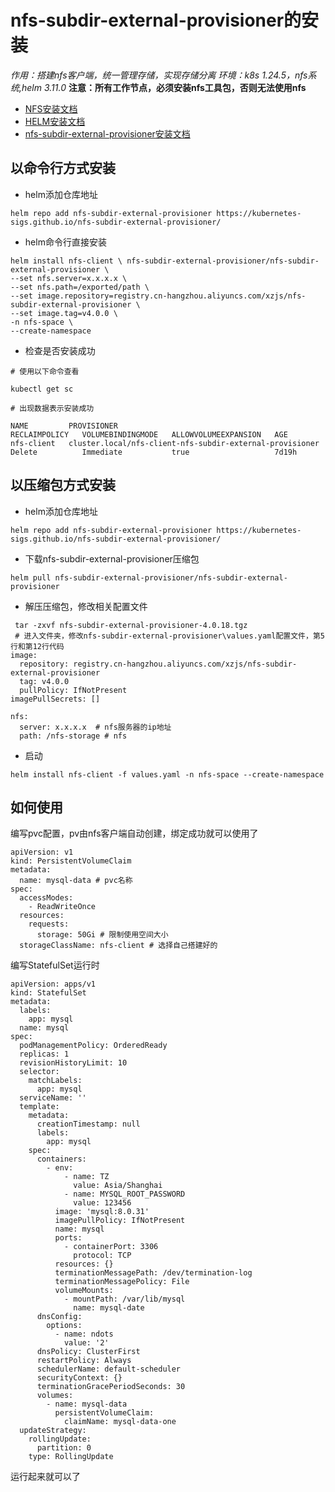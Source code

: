 # nfs-subdir-external-provisioner的安装
*作用：搭建nfs客户端，统一管理存储，实现存储分离*
*环境：k8s 1.24.5，nfs系统,helm 3.11.0*
**注意：所有工作节点，必须安装nfs工具包，否则无法使用nfs**
* [NFS安装文档](../../linux/文件共享/nfs协议.md)
* [HELM安装文档](https://helm.sh/zh/docs/intro/install/)
* [nfs-subdir-external-provisioner安装文档](https://github.com/kubernetes-sigs/nfs-subdir-external-provisioner/blob/master/charts/nfs-subdir-external-provisioner/README.md)
## 以命令行方式安装
*   helm添加仓库地址
```
helm repo add nfs-subdir-external-provisioner https://kubernetes-sigs.github.io/nfs-subdir-external-provisioner/
```
*   helm命令行直接安装
```
helm install nfs-client \ nfs-subdir-external-provisioner/nfs-subdir-external-provisioner \
--set nfs.server=x.x.x.x \
--set nfs.path=/exported/path \
--set image.repository=registry.cn-hangzhou.aliyuncs.com/xzjs/nfs-subdir-external-provisioner \
--set image.tag=v4.0.0 \
-n nfs-space \
--create-namespace 
```

*  检查是否安装成功
```
# 使用以下命令查看

kubectl get sc

# 出现数据表示安装成功

NAME         PROVISIONER                                                RECLAIMPOLICY   VOLUMEBINDINGMODE   ALLOWVOLUMEEXPANSION   AGE
nfs-client   cluster.local/nfs-client-nfs-subdir-external-provisioner   Delete          Immediate           true                   7d19h
```
## 以压缩包方式安装
*   helm添加仓库地址
```
helm repo add nfs-subdir-external-provisioner https://kubernetes-sigs.github.io/nfs-subdir-external-provisioner/
```
* 下载nfs-subdir-external-provisioner压缩包
```
helm pull nfs-subdir-external-provisioner/nfs-subdir-external-provisioner
```
* 解压压缩包，修改相关配置文件
```
 tar -zxvf nfs-subdir-external-provisioner-4.0.18.tgz
 # 进入文件夹，修改nfs-subdir-external-provisioner\values.yaml配置文件，第5行和第12行代码
image:
  repository: registry.cn-hangzhou.aliyuncs.com/xzjs/nfs-subdir-external-provisioner
  tag: v4.0.0
  pullPolicy: IfNotPresent
imagePullSecrets: []

nfs:
  server: x.x.x.x  # nfs服务器的ip地址
  path: /nfs-storage # nfs
```
* 启动
```
helm install nfs-client -f values.yaml -n nfs-space --create-namespace
```
## 如何使用

编写pvc配置，pv由nfs客户端自动创建，绑定成功就可以使用了

```
apiVersion: v1
kind: PersistentVolumeClaim
metadata:
  name: mysql-data # pvc名称
spec:
  accessModes:
    - ReadWriteOnce
  resources:
    requests:
      storage: 50Gi # 限制使用空间大小
  storageClassName: nfs-client # 选择自己搭建好的
```

编写StatefulSet运行时
```
apiVersion: apps/v1
kind: StatefulSet
metadata:
  labels:
    app: mysql
  name: mysql
spec:
  podManagementPolicy: OrderedReady
  replicas: 1
  revisionHistoryLimit: 10
  selector:
    matchLabels:
      app: mysql
  serviceName: ''
  template:
    metadata:
      creationTimestamp: null
      labels:
        app: mysql
    spec:
      containers:
        - env:
            - name: TZ
              value: Asia/Shanghai
            - name: MYSQL_ROOT_PASSWORD
              value: 123456
          image: 'mysql:8.0.31'
          imagePullPolicy: IfNotPresent
          name: mysql
          ports:
            - containerPort: 3306
              protocol: TCP
          resources: {}
          terminationMessagePath: /dev/termination-log
          terminationMessagePolicy: File
          volumeMounts:
            - mountPath: /var/lib/mysql
              name: mysql-date
      dnsConfig:
        options:
          - name: ndots
            value: '2'
      dnsPolicy: ClusterFirst
      restartPolicy: Always
      schedulerName: default-scheduler
      securityContext: {}
      terminationGracePeriodSeconds: 30
      volumes:
        - name: mysql-data
          persistentVolumeClaim:
            claimName: mysql-data-one
  updateStrategy:
    rollingUpdate:
      partition: 0
    type: RollingUpdate

```

运行起来就可以了